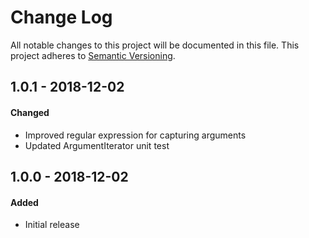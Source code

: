# Change Log
All notable changes to this project will be documented in this file.
This project adheres to [Semantic Versioning](http://semver.org/).

## 1.0.1 - 2018-12-02
#### Changed
- Improved regular expression for capturing arguments
- Updated ArgumentIterator unit test

## 1.0.0 - 2018-12-02
#### Added
- Initial release
